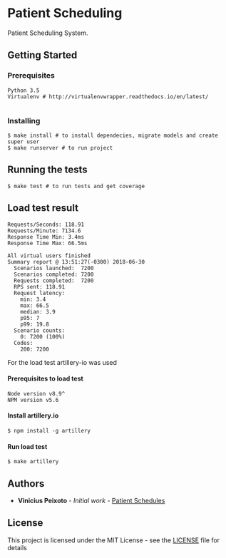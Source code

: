 # Patient Scheduling

Patient Scheduling System.

## Getting Started


### Prerequisites

```
Python 3.5
Virtualenv # http://virtualenvwrapper.readthedocs.io/en/latest/


```

### Installing

```
$ make install # to install dependecies, migrate models and create super user
$ make runserver # to run project 
```

## Running the tests

```
$ make test # to run tests and get coverage
```

## Load test result

```
Requests/Seconds: 118.91
Requests/Minute: 7134.6
Response Time Min: 3.4ms
Response Time Max: 66.5ms

All virtual users finished
Summary report @ 13:51:27(-0300) 2018-06-30
  Scenarios launched:  7200
  Scenarios completed: 7200
  Requests completed:  7200
  RPS sent: 118.91
  Request latency:
    min: 3.4
    max: 66.5
    median: 3.9
    p95: 7
    p99: 19.8
  Scenario counts:
    0: 7200 (100%)
  Codes:
    200: 7200
```

For the load test artillery-io was used

#### Prerequisites to load test
```
Node version v8.9^
NPM version v5.6
``` 
#### Install artillery.io

```
$ npm install -g artillery
```

#### Run load test

```
$ make artillery
```

## Authors

* **Vinicius Peixoto** - *Initial work* - [Patient Schedules](https://github.com/viniciusfpe/patient_schedules)

## License

This project is licensed under the MIT License - see the [LICENSE](LICENSE) file for details
